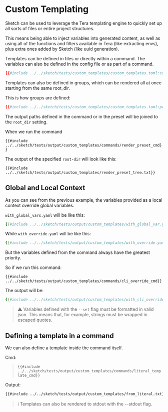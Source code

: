 # Custom Templating

Sketch can be used to leverage the Tera templating engine to quickly set up all sorts of files or entire project structures.

This means being able to inject variables into generated content, as well as using all of the functions and filters available in Tera (like extracting envs), plus extra ones added by Sketch (like uuid generation). 

Templates can be defined in files or directly within a command. The variables can also be defined in the config file or as part of a command.

```toml
{{#include ../../sketch/tests/custom_templates/custom_templates.toml:config}}
```

Templates can also be defined in groups, which can be rendered all at once starting from the same root_dir.

This is how groups are defined:

```toml
{{#include ../../sketch/tests/custom_templates/custom_templates.toml:preset}}
```

The output paths defined in the command or in the preset will be joined to the `root_dir` setting.

When we run the command

`{{#include ../../sketch/tests/output/custom_templates/commands/render_preset_cmd}}`

The output of the specified `root-dir` will look like this:

```
{{#include ../../sketch/tests/output/custom_templates/render_preset_tree.txt}}
```

## Global and Local Context

As you can see from the previous example, the variables provided as a local context override global variables.

`with_global_vars.yaml` will be like this:

```yaml
{{#include ../../sketch/tests/output/custom_templates/with_global_var.yaml}}
```

While `with_override.yaml` will be like this:

```yaml
{{#include ../../sketch/tests/output/custom_templates/with_override.yaml}}
```

But the variables defined from the command always have the greatest priority. 

So if we run this command:

`{{#include ../../sketch/tests/output/custom_templates/commands/cli_override_cmd}}`

The output will be:

```yaml
{{#include ../../sketch/tests/output/custom_templates/with_cli_override.yaml}}
```

>⚠️ Variables defined with the `--set` flag must be formatted in valid json. This means that, for example, strings must be wrapped in escaped quotes.

## Defining a template in a command

We can also define a template inside the command itself.

Cmd:

>`{{#include ../../sketch/tests/output/custom_templates/commands/literal_template_cmd}}`

Output:

```txt
{{#include ../../sketch/tests/output/custom_templates/from_literal.txt}}
```



>ℹ️ Templates can also be rendered to stdout with the --stdout flag.
